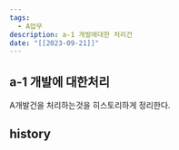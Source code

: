 ```yaml
---
tags:
  - A업무
description: a-1 개발에대한 처리건
date: "[[2023-09-21]]"
---
```


## a-1 개발에 대한처리

A개발건을 처리하는것을 히스토리하게 정리한다.

## history
